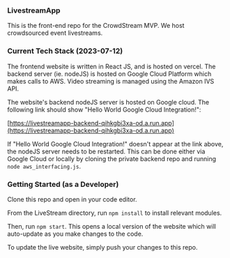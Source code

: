 ### LivestreamApp
This is the front-end repo for the CrowdStream MVP. We host crowdsourced event livestreams. 

### Current Tech Stack (2023-07-12)
The frontend website is written in React JS, and is hosted on vercel. The backend server (ie. nodeJS) is hosted on Google Cloud Platform which makes calls to AWS. Video streaming is managed using the Amazon IVS API.

The website's backend nodeJS server is hosted on Google cloud. The following link should show "Hello World Google Cloud Integration!":

[https://livestreamapp-backend-qihkgbi3xa-od.a.run.app](https://livestreamapp-backend-qihkgbi3xa-od.a.run.app)

If "Hello World Google Cloud Integration!" doesn't appear at the link above, the nodeJS server needs to be restarted. This can be done either via Google Cloud or locally by cloning the private backend repo and running `node aws_interfacing.js`.

### Getting Started (as a Developer)
Clone this repo and open in your code editor.

From the LiveStream directory, run `npm install` to install relevant modules. 

Then, run `npm start`. This opens a local version of the website which will auto-update as you make changes to the code. 

To update the live website, simply push your changes to this repo. 
